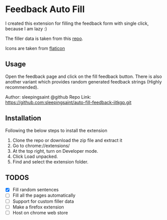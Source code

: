 # Feedback Auto Fill

I created this extension for filling the feedback form with single click, because I am lazy :)

The filler data is taken from this [repo](https://github.com/grapheo12/erp_feedback).

Icons are taken from [flaticon](https://www.flaticon.com/premium-icon/feedback_2546749?term=feedback&page=1&position=14&page=1&position=14&related_id=2546749&origin=tag)

## Usage

Open the feedback page and click on the fill feedback button. There is also another variant which provides random generated feedback strings (Highly recommended).

Author: sleepingsaint @github
Repo Link: https://github.com:sleepingsaint/auto-fill-feedback-iitkgp.git

## Installation 

Following the below steps to install the extension

1. Clone the repo or download the zip file and extract it
2. Go to chrome://extensions/
3. At the top right, turn on Developer mode.
4. Click Load unpacked.
5. Find and select the extension folder.

## TODOS

- [x] Fill random sentences
- [ ] Fill all the pages automatically
- [ ] Support for custom filler data
- [ ] Make a firefox extension
- [ ] Host on chrome web store
